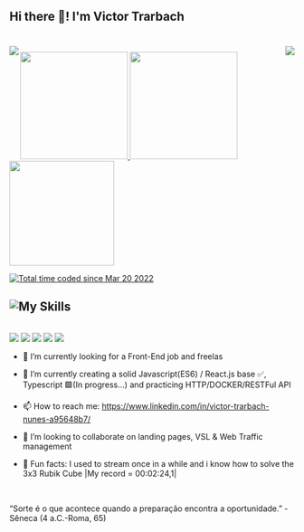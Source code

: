 ## Hi there 🤘! I'm Victor Trarbach
<h1 align="center">
  <img align="left" src="https://visitor-badge.laobi.icu/badge?page_id=VictorTrarbach.VictorTrarbach" />
  <img align="right" src="https://img.shields.io/github/followers/VictorTrarbach?label=Follow&style=social" />
</h1>

<img height="10px" />
  <div>
    <a href="https://github.com/VictorTrarbach">
      <img height="190em" src="https://github-readme-stats.vercel.app/api?username=VictorTrarbach&show_icons=true&theme=radical&include_all_commits=true&count_private=true&layout=compact"/>
      <img height="190em" src="https://github-readme-stats.vercel.app/api/top-langs/?username=VictorTrarbach&layout=compact&langs_count=8&theme=radical" data-canonical-src="https://github-readme-stats.vercel.app/api?username=VictorTrarbach&show_icons=true&theme=radical&line_height=27&include_all_commits=true"/>
    </a>
  </div>
  
  <a align="center" href="https://wakatime.com/goals">
    <img align="center" placeholder="Last 7 Days" height="185em"; height: auto; src="https://github-readme-stats.vercel.app/api/wakatime?username=VTNS&theme=radical&layout=compact&langs_count=8" data-canonical-src="https://github-readme-stats.vercel.app/api/wakatime?username=VTNS&theme=radical&layout=compact"; style="max-width: 100%;">
  </a>
  
  <a href="https://wakatime.com/@b644802a-4b37-48b2-84ca-02be6fb7a1f8"><img src="https://wakatime.com/badge/user/b644802a-4b37-48b2-84ca-02be6fb7a1f8.svg" alt="Total time coded since Mar 20 2022" /></a>
  </br>
  
## ![My Skills](https://skillicons.dev/icons?i=js,html,css,ts,git,react,tailwind,nodejs,express,vite,postgres,sqlite,prisma,nextjs,vercel)
  <!--<img align="right" alt="VTNS-pic" height="150" style="border-radius:50px;" src=""> graphql,astro,unity, -->
  
  </br>
  <div>
    <a href="https://www.instagram.com/ovictortrarbach/" target="_blank"><img src="https://img.shields.io/badge/-Instagram-%23E4405F?style=for-the-badge&logo=instagram&logoColor=white" target="_blank"></a>
    <a href="https://www.twitch.tv/bigtemon" target="_blank"><img src="https://img.shields.io/badge/Twitch-9146FF?style=for-the-badge&logo=twitch&logoColor=white" target="_blank"></a>
   <a href="https://discord.gg/Zvy8XWmM" target="_blank"><img src="https://img.shields.io/badge/Discord-7289DA?style=for-the-badge&logo=discord&logoColor=white" target="_blank"></a> 
    <a href = "mailto:vtnsdev@gmail.com"><img src="https://img.shields.io/badge/-Gmail-%23333?style=for-the-badge&logo=gmail&logoColor=white" target="_blank"></a>
    <a href="https://www.linkedin.com/in/victor-trarbach-nunes-a95648b7/" target="_blank"><img src="https://img.shields.io/badge/-LinkedIn-%230077B5?style=for-the-badge&logo=linkedin&logoColor=white" target="_blank"></a> 
  </div>
  
- 🔭 I’m currently looking for a Front-End job and freelas
  
- 🌱 I’m currently creating a solid Javascript(ES6) / React.js base ✅, Typescript 🟩(In progress...) and practicing HTTP/DOCKER/RESTFul API
  
- 📫 How to reach me: https://www.linkedin.com/in/victor-trarbach-nunes-a95648b7/
  
- 👯 I’m looking to collaborate on landing pages, VSL & Web Traffic management
  
- 🎪 Fun facts: I used to stream once in a while and i know how to solve the 3x3 Rubik Cube |My record = 00:02:24,1|

</br>

  “Sorte é o que acontece quando a preparação encontra a oportunidade.” - Sêneca (4 a.C.-Roma, 65)
 
